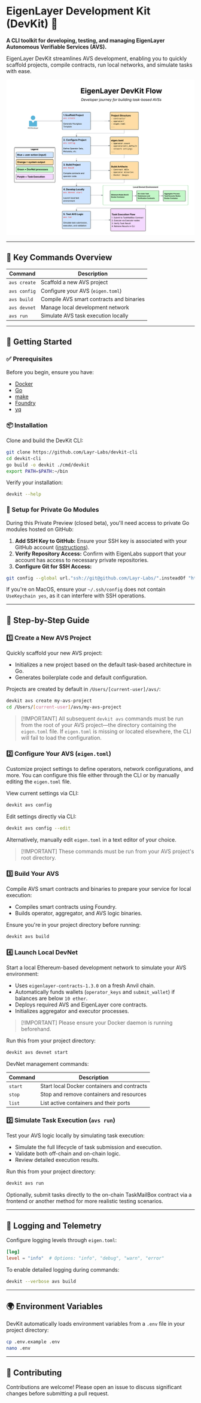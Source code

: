 # EigenLayer Development Kit (DevKit) 🚀

**A CLI toolkit for developing, testing, and managing EigenLayer Autonomous Verifiable Services (AVS).**

EigenLayer DevKit streamlines AVS development, enabling you to quickly scaffold projects, compile contracts, run local networks, and simulate tasks with ease.

![EigenLayer DevKit User Flow](assets/devkit-user-flow.png)

---

## 🌟 Key Commands Overview

| Command      | Description                              |
| ------------ | ---------------------------------------- |
| `avs create` | Scaffold a new AVS project               |
| `avs config` | Configure your AVS (`eigen.toml`)        |
| `avs build`  | Compile AVS smart contracts and binaries |
| `avs devnet` | Manage local development network         |
| `avs run`    | Simulate AVS task execution locally      |

---

## 🚦 Getting Started

### ✅ Prerequisites

Before you begin, ensure you have:

* [Docker](https://docs.docker.com/engine/install/)
* [Go](https://go.dev/doc/install)
* [make](https://formulae.brew.sh/formula/make)
* [Foundry](https://book.getfoundry.sh/getting-started/installation)
* [yq](https://github.com/mikefarah/yq/#install)

### 📦 Installation

Clone and build the DevKit CLI:

```bash
git clone https://github.com/Layr-Labs/devkit-cli
cd devkit-cli
go build -o devkit ./cmd/devkit
export PATH=$PATH:~/bin
```

Verify your installation:

```bash
devkit --help
```

### 🔑 Setup for Private Go Modules

During this Private Preview (closed beta), you'll need access to private Go modules hosted on GitHub:

1. **Add SSH Key to GitHub:** Ensure your SSH key is associated with your GitHub account ([instructions](https://docs.github.com/en/authentication/connecting-to-github-with-ssh/adding-a-new-ssh-key-to-your-github-account)).
2. **Verify Repository Access:** Confirm with EigenLabs support that your account has access to necessary private repositories.
3. **Configure Git for SSH Access:**

```bash
git config --global url."ssh://git@github.com/Layr-Labs/".insteadOf "https://github.com/Layr-Labs/"
```

If you're on MacOS, ensure your `~/.ssh/config` does not contain `UseKeychain yes`, as it can interfere with SSH operations.

---

## 🚧 Step-by-Step Guide

### 1️⃣ Create a New AVS Project

Quickly scaffold your new AVS project:

* Initializes a new project based on the default task-based architecture in Go.
* Generates boilerplate code and default configuration.

Projects are created by default in `/Users/[current-user]/avs/`:

```bash
devkit avs create my-avs-project
cd /Users/[current-user]/avs/my-avs-project
```

> \[!IMPORTANT]
> All subsequent `devkit avs` commands must be run from the root of your AVS project—the directory containing the `eigen.toml` file. If `eigen.toml` is missing or located elsewhere, the CLI will fail to load the configuration.

### 2️⃣ Configure Your AVS (`eigen.toml`)

Customize project settings to define operators, network configurations, and more. You can configure this file either through the CLI or by manually editing the `eigen.toml` file.

View current settings via CLI:

```bash
devkit avs config
```

Edit settings directly via CLI:

```bash
devkit avs config --edit
```

Alternatively, manually edit `eigen.toml` in a text editor of your choice.

> \[!IMPORTANT]
> These commands must be run from your AVS project's root directory.

### 3️⃣ Build Your AVS

Compile AVS smart contracts and binaries to prepare your service for local execution:

* Compiles smart contracts using Foundry.
* Builds operator, aggregator, and AVS logic binaries.

Ensure you're in your project directory before running:

```bash
devkit avs build
```

### 4️⃣ Launch Local DevNet

Start a local Ethereum-based development network to simulate your AVS environment:

* Uses `eigenlayer-contracts-1.3.0` on a fresh Anvil chain.
* Automatically funds wallets (`operator_keys` and `submit_wallet`) if balances are below `10 ether`.
* Deploys required AVS and EigenLayer core contracts.
* Initializes aggregator and executor processes.

> \[!IMPORTANT]
> Please ensure your Docker daemon is running beforehand.

Run this from your project directory:

```bash
devkit avs devnet start
```

DevNet management commands:

| Command | Description                                 |
| ------- | ------------------------------------------- |
| `start` | Start local Docker containers and contracts |
| `stop`  | Stop and remove containers and resources    |
| `list`  | List active containers and their ports      |

### 5️⃣ Simulate Task Execution (`avs run`)

Test your AVS logic locally by simulating task execution:

* Simulate the full lifecycle of task submission and execution.
* Validate both off-chain and on-chain logic.
* Review detailed execution results.

Run this from your project directory:

```bash
devkit avs run
```

Optionally, submit tasks directly to the on-chain TaskMailBox contract via a frontend or another method for more realistic testing scenarios.

---

## 📖 Logging and Telemetry

Configure logging levels through `eigen.toml`:

```toml
[log]
level = "info"  # Options: "info", "debug", "warn", "error"
```

To enable detailed logging during commands:

```bash
devkit --verbose avs build
```

---

## 🌍 Environment Variables

DevKit automatically loads environment variables from a `.env` file in your project directory:

```bash
cp .env.example .env
nano .env
```

---

## 🤝 Contributing

Contributions are welcome! Please open an issue to discuss significant changes before submitting a pull request.

